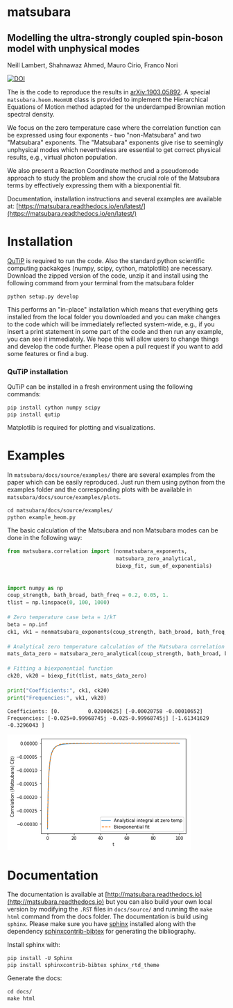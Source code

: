 # matsubara

## Modelling the ultra-strongly coupled spin-boson model with unphysical modes
Neill Lambert, Shahnawaz Ahmed, Mauro Cirio, Franco Nori

[![DOI](https://zenodo.org/badge/178166630.svg)](https://zenodo.org/badge/latestdoi/178166630)


The is the code to reproduce the results in [arXiv:1903.05892](https://arxiv.org/abs/1903.05892). A special `matsubara.heom.HeomUB` class is provided to implement the Hierarchical Equations of Motion method adapted for the underdamped Brownian motion spectral density.  

We focus on the zero temperature case where the correlation function can be expressed using four exponents - two "non-Matsubara" and two "Matsubara" exponents. The "Matsubara" exponents give rise to seemingly unphysical modes which nevertheless are essential to get correct physical results, e.g., virtual photon population.  

We also present a Reaction Coordinate method and a pseudomode approach to study the problem and show the crucial role of the Matsubara terms by effectively expressing them with a biexponential fit. 

Documentation, installation instructions and several examples are available at: [https://matsubara.readthedocs.io/en/latest/](https://matsubara.readthedocs.io/en/latest/)

# Installation

[QuTiP](http://www.qutip.org/) is required to run the code. Also the standard python scientific computing packakges (numpy, scipy, cython, matplotlib) are necessary. Download the zipped version of the code, unzip it and install using the following command from your terminal from the matsubara folder

```
python setup.py develop
```
    
This performs an "in-place" installation which means that everything gets installed from the local folder you downloaded and you can make changes to the code which will be immediately reflected system-wide, e.g., if you insert a print statement in some part of the code and then run any example, you can see it immediately. We hope this will allow users to change things and develop the code further. Please open a pull request if you want to add some features or find a bug.

### QuTiP installation

QuTiP can be installed in a fresh environment using the following commands:

```
pip install cython numpy scipy
pip install qutip
```

Matplotlib is required for plotting and visualizations.

# Examples

In `matsubara/docs/source/examples/` there are several examples from the paper which can be easily
reproduced. Just run them using python from the examples folder and the corresponding plots with be available in `matsubara/docs/source/examples/plots`.

```
cd matsubara/docs/source/examples/
python example_heom.py
```

The basic calculation of the Matsubara and non Matsubara modes can be done in the following way:

```python
from matsubara.correlation import (nonmatsubara_exponents,
                                   matsubara_zero_analytical,
                                   biexp_fit, sum_of_exponentials)


import numpy as np
coup_strength, bath_broad, bath_freq = 0.2, 0.05, 1.
tlist = np.linspace(0, 100, 1000)

# Zero temperature case beta = 1/kT
beta = np.inf
ck1, vk1 = nonmatsubara_exponents(coup_strength, bath_broad, bath_freq, beta)

# Analytical zero temperature calculation of the Matsubara correlation
mats_data_zero = matsubara_zero_analytical(coup_strength, bath_broad, bath_freq, tlist)

# Fitting a biexponential function
ck20, vk20 = biexp_fit(tlist, mats_data_zero)

print("Coefficients:", ck1, ck20)
print("Frequencies:", vk1, vk20)
```

```
Coefficients: [0.         0.02000625] [-0.00020758 -0.00010652]
Frequencies: [-0.025+0.99968745j -0.025-0.99968745j] [-1.61341629 -0.3296043 ]
```
![](docs/source/examples/plots/matsfitting.png)

# Documentation

The documentation is available at [http://matsubara.readthedocs.io](http://matsubara.readthedocs.io) but you can also build your own local version by modifying the `.RST` files in `docs/source/` and running the `make html` command from the docs folder. The documentation is build using `sphinx`. Please make sure you have [sphinx](http://www.sphinx-doc.org/en/master/) installed along with the dependency [sphinxcontrib-bibtex](https://sphinxcontrib-bibtex.readthedocs.io/en/latest/) for generating the bibliography.

Install sphinx with:

```
pip install -U Sphinx
pip install sphinxcontrib-bibtex sphinx_rtd_theme
```

Generate the docs:
```
cd docs/
make html
```
